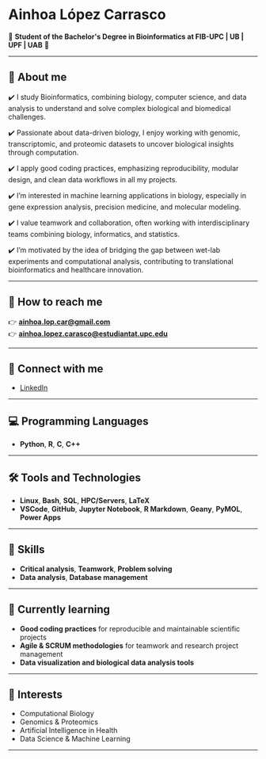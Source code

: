 # Ainhoa López Carrasco

🌟 **Student of the Bachelor's Degree in Bioinformatics at FIB-UPC | UB | UPF | UAB** 🌟

---

## 🙋 About me

✔️ I study Bioinformatics, combining biology, computer science, and data analysis to understand and solve complex biological and biomedical challenges.

✔️ Passionate about data-driven biology, I enjoy working with genomic, transcriptomic, and proteomic datasets to uncover biological insights through computation.

✔️ I apply good coding practices, emphasizing reproducibility, modular design, and clean data workflows in all my projects.

✔️ I’m interested in machine learning applications in biology, especially in gene expression analysis, precision medicine, and molecular modeling.

✔️ I value teamwork and collaboration, often working with interdisciplinary teams combining biology, informatics, and statistics.

✔️ I’m motivated by the idea of bridging the gap between wet-lab experiments and computational analysis, contributing to translational bioinformatics and healthcare innovation.

---

## 📧 How to reach me

👉 **ainhoa.lop.car@gmail.com**  
👉 **ainhoa.lopez.carasco@estudiantat.upc.edu**  

---

## 🔎 Connect with me

- [LinkedIn](https://www.linkedin.com/in/ainhoa-lópez-carrasco-)  

---

## 💻 Programming Languages

- **Python**, **R**, **C**, **C++**

---

## 🛠️ Tools and Technologies

- **Linux**, **Bash**, **SQL**, **HPC/Servers**, **LaTeX**  
- **VSCode**, **GitHub**, **Jupyter Notebook**, **R Markdown**, **Geany**, **PyMOL**, **Power Apps**

---

## 🌟 Skills

- **Critical analysis**, **Teamwork**, **Problem solving**  
- **Data analysis**, **Database management**

---

## 🚀 Currently learning

- **Good coding practices** for reproducible and maintainable scientific projects  
- **Agile & SCRUM methodologies** for teamwork and research project management  
- **Data visualization and biological data analysis tools**

---

## 🌱 Interests

- Computational Biology  
- Genomics & Proteomics  
- Artificial Intelligence in Health  
- Data Science & Machine Learning  

---

